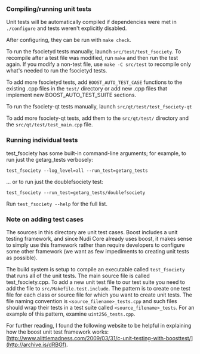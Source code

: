 ### Compiling/running unit tests

Unit tests will be automatically compiled if dependencies were met in `./configure`
and tests weren't explicitly disabled.

After configuring, they can be run with `make check`.

To run the fsocietyd tests manually, launch `src/test/test_fsociety`. To recompile
after a test file was modified, run `make` and then run the test again. If you
modify a non-test file, use `make -C src/test` to recompile only what's needed
to run the fsocietyd tests.

To add more fsocietyd tests, add `BOOST_AUTO_TEST_CASE` functions to the existing
.cpp files in the `test/` directory or add new .cpp files that
implement new BOOST_AUTO_TEST_SUITE sections.

To run the fsociety-qt tests manually, launch `src/qt/test/test_fsociety-qt`

To add more fsociety-qt tests, add them to the `src/qt/test/` directory and
the `src/qt/test/test_main.cpp` file.

### Running individual tests

test_fsociety has some built-in command-line arguments; for
example, to run just the getarg_tests verbosely:

    test_fsociety --log_level=all --run_test=getarg_tests

... or to run just the doublefsociety test:

    test_fsociety --run_test=getarg_tests/doublefsociety

Run `test_fsociety --help` for the full list.

### Note on adding test cases

The sources in this directory are unit test cases.  Boost includes a
unit testing framework, and since Nudi Core already uses boost, it makes
sense to simply use this framework rather than require developers to
configure some other framework (we want as few impediments to creating
unit tests as possible).

The build system is setup to compile an executable called `test_fsociety`
that runs all of the unit tests.  The main source file is called
test_fsociety.cpp. To add a new unit test file to our test suite you need
to add the file to `src/Makefile.test.include`. The pattern is to create
one test file for each class or source file for which you want to create
unit tests.  The file naming convention is `<source_filename>_tests.cpp`
and such files should wrap their tests in a test suite
called `<source_filename>_tests`. For an example of this pattern,
examine `uint256_tests.cpp`.

For further reading, I found the following website to be helpful in
explaining how the boost unit test framework works:
[http://www.alittlemadness.com/2009/03/31/c-unit-testing-with-boosttest/](http://archive.is/dRBGf).
